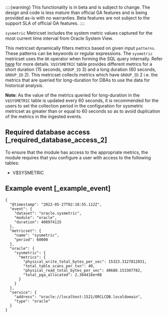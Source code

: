 ::::{warning}
This functionality is in beta and is subject to change. The design and code is less mature than official GA features and is being provided as-is with no warranties. Beta features are not subject to the support SLA of official GA features.
::::


`sysmetric` Metricset includes the system metric values captured for the most current time interval from Oracle System View.

This metricset dynamically filters metrics based on given input `patterns`. These patterns can be keywords or regular expressions. The `sysmetric` metricset uses the `OR` operator when forming the SQL query internally. Refer [here](https://docs.oracle.com/cd/B12037_01/server.101/b10759/conditions016.htm) for more details. `V$SYSMETRIC` table provides different metrics for a short duration (15 seconds, `GROUP_ID` 3) and a long duration (60 seconds, `GROUP_ID` 2). This metricset collects metrics which have `GROUP_ID` 2 i.e. the metrics that are queried for long-duration for DBAs to use the data for historical analysis.

**Note**: As the value of the metrics queried for long-duration in the `V$SYSMETRIC` table is updated every 60 seconds, it is recommended for the users to set the collection period in the configuration for sysmetric metricset as greater than or equal to 60 seconds so as to avoid duplication of the metrics in the ingested events.


## Required database access [_required_database_access_2]

To ensure that the module has access to the appropriate metrics, the module requires that you configure a user with access to the following tables:

* V$SYSMETRIC


## Example event [_example_event]

```
{
  "@timestamp": "2022-05-27T02:18:55.112Z",
  "event": {
    "dataset": "oracle.sysmetric",
    "module": "oracle",
    "duration": 408974115
  },
  "metricset": {
    "name": "sysmetric",
    "period": 60000
  },
  "oracle": {
    "sysmetric": {
      "metrics": {
        "physical_write_total_bytes_per_sec": 15323.3127812031,
        "total_table_scans_per_txn": 40,
        "physical_read_total_bytes_per_sec": 40680.153307782,
        "total_pga_allocated": 2.364416e+08
      }
    }
  },
  "service": {
    "address": "oracle://localhost:1521/ORCLCDB.localdomain",
    "type": "oracle"
  }
}
```
